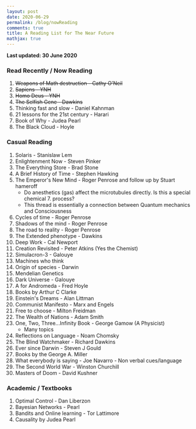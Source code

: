 ```yaml
---
layout: post
date: 2020-06-29
permalink: /blog/nowReading
comments: true
title: A Reading List for The Near Future
mathjax: true
---
```


**Last updated: 30 June 2020**

### **Read Recently / Now Reading**
1. <s>Weapons of Math destruction - Cathy O'Neil</s>
2. <s>Sapiens - YNH</s>
3. <s>Homo Deus - YNH</s>
4. <s>The Selfish Gene - Dawkins</s>
5. Thinking fast and slow - Daniel Kahnman
6. 21 lessons for the 21st century - Harari
7. Book of Why - Judea Pearl
8. The Black Cloud - Hoyle

### **Casual Reading**
1. Solaris - Stanislaw Lem
2. Enlightenment Now - Steven Pinker
3. The Everything Store - Brad Stone
4. A Brief History of Time - Stephen Hawking
5. The Emperor's New Mind - Roger Penrose and follow up by Stuart hameroff
    - Do anesthetics (gas) affect the microtubules directly. Is this a special chemical 7. process?
    - This thread is essentially a connection between Quantum mechanics and Consciousness
6. Cycles of time - Roger Penrose
7. Shadows of the mind - Roger Penrose
8. The road to reality - Roger Penrose
9. The Extended phenotype - Dawkins
10. Deep Work - Cal Newport
11. Creation Revisited - Peter Atkins (Yes the Chemist)
12. Simulacron-3 - Galouye
13. Machines who think 
14. Origin of species - Darwin
15. Mendelian Genetics
16. Dark Universe - Galouye
17. A for Andromeda - Fred Hoyle
18. Books by Arthur C Clarke
19. Einstein's Dreams - Alan Littman
20. Communist Manifesto - Marx and Engels
21. Free to choose - Milton Freidman
22. The Wealth of Nations - Adam Smith
23. One, Two, Three...Infinity
Book - George Gamow (A Physicist)
    - Many topics
24. Reflections on Language - Noam Chomsky
25. The Blind Watchmaker - Richard Dawkins
26. Ever since Darwin - Steven J Gould
27. Books by the George A. Miller
28. What everybody is saying - Joe Navarro
        - Non verbal cues/language
29. The Second World War - Winston Churchill
30. Masters of Doom - David Kushner

### **Academic / Textbooks**
1. Optimal Control - Dan Liberzon
2. Bayesian Networks - Pearl
3. Bandits and Online learning - Tor Lattimore
4. Causality by Judea Pearl 

